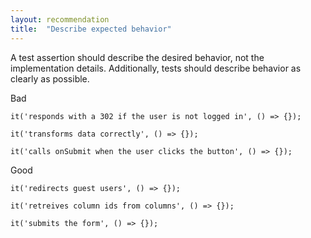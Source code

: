 ```yaml
---
layout: recommendation
title:  "Describe expected behavior"
---
```

A test assertion should describe the desired behavior, not the implementation
details. Additionally, tests should describe behavior as clearly as possible.

Bad
```
it('responds with a 302 if the user is not logged in', () => {});

it('transforms data correctly', () => {});

it('calls onSubmit when the user clicks the button', () => {});
```

Good
```
it('redirects guest users', () => {});

it('retreives column ids from columns', () => {});

it('submits the form', () => {});
```


